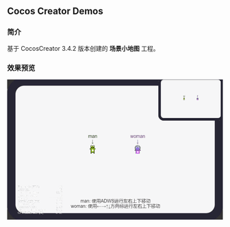 ## Cocos Creator Demos

### 简介
基于 CocosCreator 3.4.2 版本创建的 **场景小地图** 工程。

### 效果预览
![image](../../gif/202201/2022012031.gif)